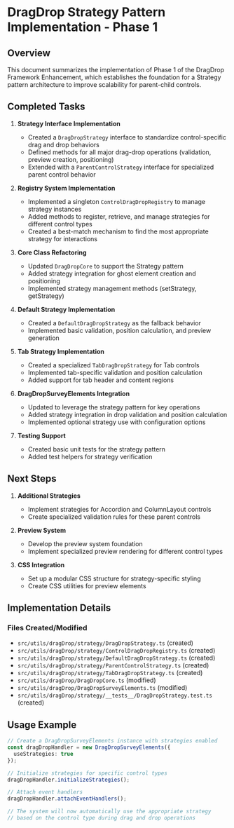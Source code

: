 # DragDrop Strategy Pattern Implementation - Phase 1

## Overview

This document summarizes the implementation of Phase 1 of the DragDrop Framework Enhancement, which establishes the foundation for a Strategy pattern architecture to improve scalability for parent-child controls.

## Completed Tasks

1. **Strategy Interface Implementation**
   - Created a `DragDropStrategy` interface to standardize control-specific drag and drop behaviors
   - Defined methods for all major drag-drop operations (validation, preview creation, positioning)
   - Extended with a `ParentControlStrategy` interface for specialized parent control behavior

2. **Registry System Implementation**
   - Implemented a singleton `ControlDragDropRegistry` to manage strategy instances
   - Added methods to register, retrieve, and manage strategies for different control types
   - Created a best-match mechanism to find the most appropriate strategy for interactions

3. **Core Class Refactoring**
   - Updated `DragDropCore` to support the Strategy pattern
   - Added strategy integration for ghost element creation and positioning
   - Implemented strategy management methods (setStrategy, getStrategy)

4. **Default Strategy Implementation**
   - Created a `DefaultDragDropStrategy` as the fallback behavior
   - Implemented basic validation, position calculation, and preview generation

5. **Tab Strategy Implementation**
   - Created a specialized `TabDragDropStrategy` for Tab controls
   - Implemented tab-specific validation and position calculation
   - Added support for tab header and content regions

6. **DragDropSurveyElements Integration**
   - Updated to leverage the strategy pattern for key operations
   - Added strategy integration in drop validation and position calculation
   - Implemented optional strategy use with configuration options

7. **Testing Support**
   - Created basic unit tests for the strategy pattern
   - Added test helpers for strategy verification

## Next Steps

1. **Additional Strategies**
   - Implement strategies for Accordion and ColumnLayout controls
   - Create specialized validation rules for these parent controls

2. **Preview System**
   - Develop the preview system foundation
   - Implement specialized preview rendering for different control types

3. **CSS Integration**
   - Set up a modular CSS structure for strategy-specific styling
   - Create CSS utilities for preview elements

## Implementation Details

### Files Created/Modified
- `src/utils/dragDrop/strategy/DragDropStrategy.ts` (created)
- `src/utils/dragDrop/strategy/ControlDragDropRegistry.ts` (created)
- `src/utils/dragDrop/strategy/DefaultDragDropStrategy.ts` (created)
- `src/utils/dragDrop/strategy/ParentControlStrategy.ts` (created)
- `src/utils/dragDrop/strategy/TabDragDropStrategy.ts` (created)
- `src/utils/dragDrop/DragDropCore.ts` (modified)
- `src/utils/dragDrop/DragDropSurveyElements.ts` (modified)
- `src/utils/dragDrop/strategy/__tests__/DragDropStrategy.test.ts` (created)

## Usage Example

```typescript
// Create a DragDropSurveyElements instance with strategies enabled
const dragDropHandler = new DragDropSurveyElements({
  useStrategies: true
});

// Initialize strategies for specific control types
dragDropHandler.initializeStrategies();

// Attach event handlers
dragDropHandler.attachEventHandlers();

// The system will now automatically use the appropriate strategy
// based on the control type during drag and drop operations
```
